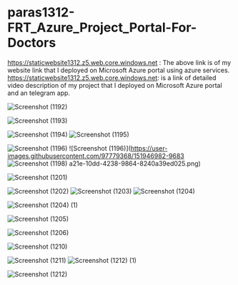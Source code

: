 # paras1312-FRT_Azure_Project_Portal-For-Doctors
https://staticwebsite1312.z5.web.core.windows.net     : The above link is of my website link that I deployed on Microsoft Azure portal using azure services. https://staticwebsite1312.z5.web.core.windows.net: is a link of detailed video description of my project that I deployed on Microsoft Azure portal and an telegram app.





![Screenshot (1192)](https://user-images.githubusercontent.com/97779368/151946803-a18f36b5-dd79-426f-a30f-93d48f78e8ab.png)

![Screenshot (1193)](https://user-images.githubusercontent.com/97779368/151946848-6161a487-b3e1-4694-9b6b-ea476bb00a47.png)

![Screenshot (1194)](https://user-images.githubusercontent.com/97779368/151946881-bdf39ab3-5204-4a1b-85e9-2abedfecb25e.png)
![Screenshot (1195)](https://user-images.githubusercontent.com/97779368/151946910-0d782e17-cc10-4cce-bd24-b108cb769304.png)

![Screenshot (1196)](https://user-images.githubusercontent.com/97779368/151946942-c14f43bf-1b8d-43d8-a3bb-f6beca0fe98c.png)
![Screenshot (1196)](https://user-images.githubusercontent.com/97779368/151946982-9683
![Screenshot (1198)](https://user-images.githubusercontent.com/97779368/151947009-f35ab1c3-c069-4446-a63c-ae794ece4b4f.png)
a21e-10dd-4238-9864-8240a39ed025.png)



![Screenshot (1201)](https://user-images.githubusercontent.com/97779368/151947037-c125841d-f011-46cc-a2bb-e85a8d5c5da8.png)

![Screenshot (1202)](https://user-images.githubusercontent.com/97779368/151947063-43dba0ce-b1aa-46dc-8d9b-0c3957381142.png)
![Screenshot (1203)](https://user-images.githubusercontent.com/97779368/151947077-2f97339e-b4a1-416b-b606-c7c48bbc8827.png)
![Screenshot (1204)](https://user-images.githubusercontent.com/97779368/151947122-1758679e-6894-4de1-8b40-378dc2d4516c.png)

![Screenshot (1204) (1)](https://user-images.githubusercontent.com/97779368/151947104-0cea744e-0fac-4c7f-a347-2d132b2d8004.png)



![Screenshot (1205)](https://user-images.githubusercontent.com/97779368/151947166-a840cb91-e1a4-4bd2-8326-dbcc551df069.png)


![Screenshot (1206)](https://user-images.githubusercontent.com/97779368/151947182-18e05131-df44-4303-8da6-714485d63736.png)

![Screenshot (1210)](https://user-images.githubusercontent.com/97779368/151947198-035a517e-30fc-4e76-8660-a8409cfc8846.png)


![Screenshot (1211)](https://user-images.githubusercontent.com/97779368/151947241-b6ee01b8-88d9-473e-a2b0-e5f6209ff263.png)
![Screenshot (1212) (1)](https://user-images.githubusercontent.com/97779368/151947273-a3ed5383-6905-4845-9e83-0964da85e16a.png)

![Screenshot (1212)](https://user-images.githubusercontent.com/97779368/151947306-00f90356-3ecc-437f-889d-d40d828b29d3.png)


















